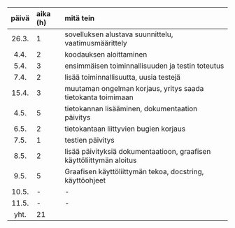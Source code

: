 | päivä | aika (h) | mitä tein  |
| :----:|:-----| :-----|
| 26.3. | 1    | sovelluksen alustava suunnittelu, vaatimusmäärittely |
| 4.4.  | 2    | koodauksen aloittaminen |
| 5.4.  | 3    | ensimmäisen toiminnallisuuden ja testin toteutus |
| 7.4.  | 2    | lisää toiminnallisuutta, uusia testejä |
| 15.4. | 3    | muutaman ongelman korjaus, yritys saada tietokanta toimimaan |
| 4.5.  | 5    | tietokannan lisääminen, dokumentaation päivitys |
| 6.5.  | 2    | tietokantaan liittyvien bugien korjaus |
| 7.5.  | 1    | testien päivitys |
| 8.5.  | 2    | lisää päivityksiä dokumentaatioon, graafisen käyttöliittymän aloitus |
| 9.5.  | 5    | Graafisen käyttöliittymän tekoa, docstring, käyttöohjeet  |
| 10.5. | -    | - |
| 11.5. | -    | - |
| yht.  | 21   |  | 
